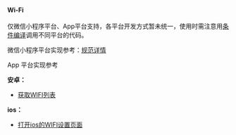 #### Wi-Fi

仅微信小程序平台、App平台支持，各平台开发方式暂未统一，使用时需注意用[条件编译](https://uniapp.dcloud.io/platform)调用不同平台的代码。

微信小程序平台实现参考：[规范详情](https://developers.weixin.qq.com/miniprogram/dev/api/wx.startWifi.html)


App 平台实现参考

**安卓：**
- [获取WIFI列表](https://ask.dcloud.net.cn/question/12113)

**ios：**
- [打开ios的WIFI设置页面](https://ask.dcloud.net.cn/question/7797)